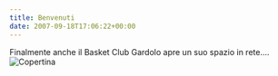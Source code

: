 ```yaml
---
title: Benvenuti
date: 2007-09-18T17:06:22+00:00
---
```

Finalmente anche il Basket Club Gardolo apre un suo spazio in rete…. ![Copertina](2007/09/copertina.jpg)